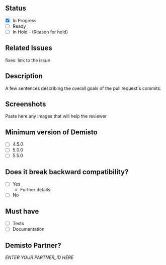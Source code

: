 <!-- REMINDER: THIS IS A PUBLIC REPO DO NOT POST HERE SECRETS/SENSITIVE DATA -->
## Status
- [x] In Progress
- [ ] Ready
- [ ] In Hold - (Reason for hold)

## Related Issues
fixes: link to the issue

## Description
A few sentences describing the overall goals of the pull request's commits.

## Screenshots
Paste here any images that will help the reviewer

## Minimum version of Demisto
- [ ] 4.5.0
- [ ] 5.0.0
- [ ] 5.5.0

## Does it break backward compatibility?
   - [ ] Yes
       - Further details:
   - [ ] No

## Must have
- [ ] Tests
- [ ] Documentation 

## Demisto Partner?
*ENTER YOUR PARTNER_ID HERE*
